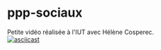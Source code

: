 # ppp-sociaux
Petite vidéo réalisée à l'IUT avec Hélène Cosperec. <br/>
 [![asciicast](https://asciinema.org/a/42383.png)](https://youtu.be/6dMoRbrR9jM) 


